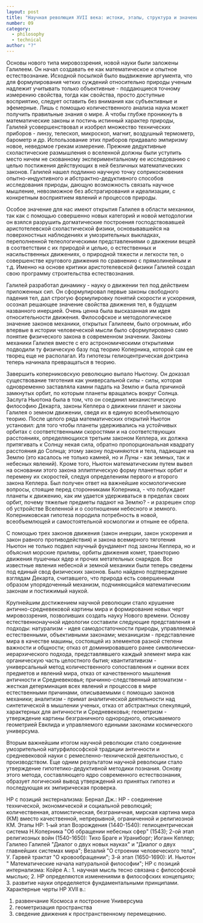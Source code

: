 ```yaml
---
layout: post
title: "Научная революция XVII века: истоки, этапы, структура и значение"
number: 09
category:
  - philosophy
  - technical
author: "?"
---
```


<!-- ??? -->


Основы нового типа мировоззрения, новой науки были заложены Галилеем. Он начал создавать ее как математическое и опытное естествознание. Исходной посылкой было выдвижение аргумента, что для формулирования четких суждений относительно природы ученым надлежит учитывать только объективные - поддающиеся точному измерению   свойства, тогда как свойства, просто доступные восприятию, следует оставить без внимания как субъективные и эфемерные. Лишь с помощью количественного анализа наука может получить правильные знания о мире. А чтобы глубже проникнуть в математические законы и постичь истинный характер природы, Галилей усовершенствовал и изобрел множество технических приборов - линзу, телескоп, микроскоп, магнит, воздушный термометр, барометр и др. Использование этих приборов придавало эмпиризму новое, неведомое грекам измерение. Прежние дедуктивные схоластические размышления о вселенной должны были уступить место ничем не скованному экспериментальному ее исследованию с целью постижения действующих в ней безличных математических законов. Галилей нашел подлинно научную точку соприкосновения опытно-индуктивного и абстрактно-дедуктивного способов исследования природы, дающую возможность связать научное мышление, невозможное без абстрагирования и идеализации, с конкретным восприятием явлений и процессов природы.

Особое значение для нас имеют открытия Галилея в области механики, так как с помощью совершенно новых категорий и новой методологии он взялся разрушить догматические построения господствовавшей аристотелевской схоластической физики, основывавшейся на поверхностных наблюдениях и умозрительных выкладках, переполненной телеологическими представлениями о движении вещей в соответствии с их природой и целью, о естественных и насильственных движениях, о природной тяжести и легкости тел, о совершенстве кругового движения по сравнению с прямолинейным и т.д. Именно на основе критики аристотелевской физики Галилей создал свою программу строительства естествознания.

Галилей разработал динамику - науку о движении тел под действием приложенных сил. Он сформулировал первые законы свободного падения тел, дал строгую формулировку понятий скорости и ускорения, осознал решающее значение свойства движения тел, в будущем названного инерцией. Очень ценна была высказанная им идея относительности движения. Философское и методологическое значение законов механики, открытых Галилеем, было огромным, ибо впервые в истории человеческой мысли было сформулировано само понятие физического закона в современном значении. Законы механики Галилея вместе с его астрономическими открытиями подводили ту физическую базу под теорию Коперника, которой сам ее творец еще не располагал. Из гипотезы гелиоцентрическая доктрина теперь начинала превращаться в теорию.

Завершить коперниковскую революцию выпало Ньютону. Он доказал существование тяготения как универсальной силы - силы, которая одновременно заставляла камни падать на Землю и была причиной замкнутых орбит, по которым планеты вращались вокруг Солнца. Заслуга Ньютона была в том, что он соединил механистическую философию Декарта, законы Кеплера о движении планет и законы Галилея о земном движении, сведя их в единую всеобъемлющую теорию. После целого ряда математических открытий Ньютон установил: для того чтобы планеты удерживались на устойчивых орбитах с соответственными скоростями и на соответствующих расстояниях, определяющихся третьим законом Кеплера, их должна притягивать к Солнцу некая сила, обратно пропорциональная квадрату расстояния до Солнца; этому закону подчиняются и тела, падающие на Землю (это касалось не только камней, но и Луны - как земных, так и небесных явлений). Кроме того, Ньютон математическим путем вывел на основании этого закона эллиптическую форму планетных орбит и перемену их скоростей, следуя определениям первого и второго закона Кеплера. Был получен ответ на важнейшие космологические вопросы, стоящие перед сторонниками Коперника, - что побуждает планеты к движению, как им удается удерживаться в пределах своих орбит, почему тяжелые предметы падают на Землю? - и разрешен спор об устройстве Вселенной и о соотношении небесного и земного. Коперниковская гипотеза породила потребность в новой, всеобъемлющей и самостоятельной космологии и отныне ее обрела.

С помощью трех законов движения (закон инерции, закон ускорения и закон равного противодействия) и закона всемирного тяготения Ньютон не только подвел научный фундамент под законы Кеплера, но и объяснил морские приливы, орбиты движения комет, траекторию движения пушечных ядер и прочих метательных снарядов. Все известные явления небесной и земной механики были теперь сведены под единый свод физических законов. Было найдено подтверждение взглядам Декарта, считавшего, что природа есть совершенным образом упорядоченный механизм, подчиняющийся математическим законам и постижимый наукой.

Крупнейшим достижением научной революции стало крушение антично-средневековой картины мира и формирование новых черт мировоззрения, позволивших создать науку Нового времени. Основу естественнонаучной идеологии составили следующие представления и подходы: натурализм - идея самодостаточности природы, управляемой естественными, объективными законами;  механицизм - представление мира в качестве машины, состоящей из элементов разной степени важности и общности; отказ от доминировавшего ранее символически-иерархического подхода, представлявшего каждый элемент мира как органическую часть целостного бытия;  квантитативизм - универсальный метод количественного сопоставления и оценки всех предметов и явлений мира, отказ от качественного мышления античности и Средневековья; причинно-следственный автоматизм - жесткая детерминация всех явлений и процессов в мире естественными причинами, описываемыми с помощью законов механики; аналитизм - примат аналитической деятельности над синтетической в мышлении ученых, отказ от абстрактных спекуляций, характерных для античности и Средневековья; геометризм - утверждение картины безграничного однородного, описываемого геометрией Евклида и управляемого едиными законами космического универсума.

Вторым важнейшим итогом научной революции стало соединение умозрительной натурфилософской традиции античности и средневековой науки с ремесленно-технической  деятельностью, с производством. Еще одним результатом научной революции стало утверждение гипотетико-дедуктивной методики познания. Основу этого метода, составляющего ядро современного естествознания, образует логический вывод утверждений из принятых гипотез и последующая их эмпирическая проверка.

НР с позиций экстернализма: Бернал Дж.: НР - соединение технической, экономической и социальной революций; количественная, атомистическая, безграничная, мирская картина мира (КМ) вместо качественной, непрерывной, ограниченной и религиозной КМ. Этапы НР: 1-ый этап Возрождения (1440-1540): гелиоцентрическая система Н.Коперника "Об обращении небесных сфер" (1543); 2-ой этап религиозных войн (1540-1650): Тихо Браге и Ураниборг; Иоганн Кеплер; Галилео Галилей "Диалог о двух новых науках" и "Диалог о двух главнейших системах мира"; Везалий "О строении человеческого тела", У. Гарвей трактат "О кровообращении"; 3-й этап (1650-1690): И. Ньютон " Математические начала натуральной философии"; НР с позиций интернализма: Койре А.: 1. научная мысль тесно связана с философской мыслью; 2. НР определяются изменениями в философских концепциях; 3. развитие науки определяется фундаментальными принципами. Характерные черты НР XVII в.:
1. развенчание Космоса и построение Универсума
2. геометризация пространства
3. сведение движения к пространственному перемещению.
